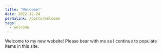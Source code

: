 ```yaml
---
title: 'Welcome!'
date: 2022-12-24
permalink: /posts/welcome
tags:
  - welcome
---
```


Welcome to my new website! Please bear with me as I continue to populate items in this site.
